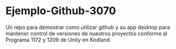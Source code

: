 # Ejemplo-Github-3070
Un repo para demostrar como utilizar github y su app desktop para mantener control de versiones de nuestros proyectos conforme al Programa 1172 y 1209 de Unity en Kodland

